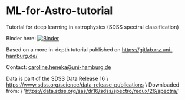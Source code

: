 # ML-for-Astro-tutorial
Tutorial for deep learning in astrophysics (SDSS spectral classification)

Binder here:
[![Binder](https://mybinder.org/badge_logo.svg)](https://mybinder.org/v2/gh/csheneka/ML-for-Astro-tutorial/HEAD)

Based on a more in-depth tutorial published on https://gitlab.rrz.uni-hamburg.de/

Contact: caroline.heneka@uni-hamburg.de

Data is part of the SDSS Data Release 16 \\
https://www.sdss.org/science/data-release-publications \\
Downloaded from: \\
'https://data.sdss.org/sas/dr16/sdss/spectro/redux/26/spectra/'
